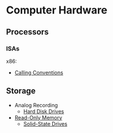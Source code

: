 # Computer Hardware
## Processors
### ISAs
x86:
- [Calling Conventions](Processors/ISAs/x86/Calling%20Conventions.md)

## Storage
- Analog Recording
  - [Hard Disk Drives](Storage/Analog%20Recording/HDD/README.md)
- [Read-Only Memory](Storage/ROM/README.md)
  - [Solid-State Drives](Storage/ROM/SSD/README.md)